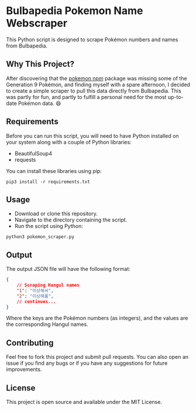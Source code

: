 # Bulbapedia Pokemon Name Webscraper 

This Python script is designed to scrape Pokémon numbers and names from Bulbapedia.

## Why This Project?
After discovering that the [pokemon npm](https://www.npmjs.com/package/pokemon) package was missing some of the Generation 9 Pokémon, and finding myself with a spare afternoon, I decided to create a simple scraper to pull this data directly from Bulbapedia. This was partly for fun, and partly to fulfill a personal need for the most up-to-date Pokémon data. 😄

## Requirements
Before you can run this script, you will need to have Python installed on your system along with a couple of Python libraries:

- BeautifulSoup4
- requests

You can install these libraries using pip:
```
pip3 install -r requirements.txt
```

## Usage
- Download or clone this repository.
- Navigate to the directory containing the script.
- Run the script using Python:
```
python3 pokemon_scraper.py
```

## Output
The output JSON file will have the following format:
```json
{
    // Scraping Hangul names
    "1": "이상해씨",
    "2": "이상해풀",
    // continues...
}
```
Where the keys are the Pokémon numbers (as integers), and the values are the corresponding Hangul names.

## Contributing
Feel free to fork this project and submit pull requests. You can also open an issue if you find any bugs or if you have any suggestions for future improvements.

## License
This project is open source and available under the MIT License.

